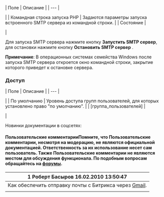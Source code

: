 | Поле | Описание |
| --- |

|
| Командная строка запуска PHP | Задаются параметры запуска встроенного SMTP сервера из командной строки. |
| Состояние |

|

Для запуска SMTP сервера нажмите кнопку **Запустить SMTP сервер**, для остановки нажмите кнопку **Остановить SMTP сервер** .

**Примечание**: В операционных системах семейства Windows после запуска SMTP сервера откроется окно командной строки, закрытие которого приведет к остановке сервера.

### Доступ

| Поле | Описание |
| --- |

|
| По умолчанию | Уровень доступа групп пользователей, для которых установлено право "по умолчанию". |
| [группа\_пользователей] |

|

Новинки документации в соцсетях:

#### Пользовательские комментарииПомните, что Пользовательские комментарии, несмотря на модерацию, не являются официальной документацией. Ответственность за их использование несет сам пользователь. Также Пользовательские комментарии не являются местом для обсуждения функционала. По подобным вопросам обращайтесь на [форумы](http://dev.1c-bitrix.ru/community/forums/group1/).

| 1  **Роберт Басыров** 16.02.2010 13:50:47 |
| --- |
| Как обеспечить отправку почты с Битрикса через [Gmail](http://dev.1c-bitrix.ru/community/webdev/group/18/blog/1073/). |
|  |